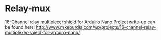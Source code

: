 # Relay-mux
16-Channel relay multiplexer shield for Arduino Nano
Project write-up can be found here: http://www.mikeburdis.com/wp/projects/16-channel-relay-multiplexer-shield-for-arduino-nano/

